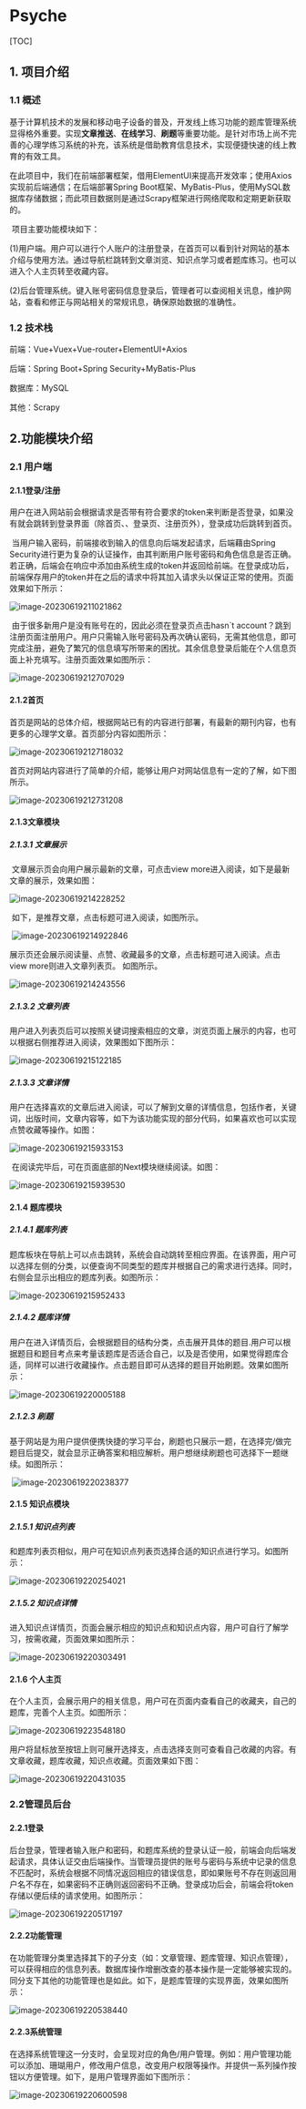 # Psyche

[TOC]

## 1. 项目介绍

### 1.1 概述

​		基于计算机技术的发展和移动电子设备的普及，开发线上练习功能的题库管理系统显得格外重要。实现**文章推送**、**在线学习**、**刷题**等重要功能。是针对市场上尚不完善的心理学练习系统的补充，该系统是借助教育信息技术，实现便捷快速的线上教育的有效工具。

​		在此项目中，我们在前端部署框架，借用ElementUI来提高开发效率；使用Axios实现前后端通信；在后端部署Spring Boot框架、MyBatis-Plus，使用MySQL数据库存储数据；而此项目数据则是通过Scrapy框架进行网络爬取和定期更新获取的。

​		项目主要功能模块如下：

​		(1)用户端。用户可以进行个人账户的注册登录，在首页可以看到针对网站的基本介绍与使用方法。通过导航栏跳转到文章浏览、知识点学习或者题库练习。也可以进入个人主页转至收藏内容。

​		(2)后台管理系统。键入账号密码信息登录后，管理者可以查阅相关讯息，维护网站，查看和修正与网站相关的常规讯息，确保原始数据的准确性。



### 1.2 技术栈

前端：Vue+Vuex+Vue-router+ElementUI+Axios

后端：Spring Boot+Spring Security+MyBatis-Plus

数据库：MySQL

其他：Scrapy



## 2.功能模块介绍

### 2.1 用户端

#### 2.1.1登录/注册

​		用户在进入网站前会根据请求是否带有符合要求的token来判断是否登录，如果没有就会跳转到登录界面（除首页、、登录页、注册页外），登录成功后跳转到首页。

​		当用户输入密码，前端接收到输入的信息向后端发起请求，后端藉由Spring Security进行更为复杂的认证操作，由其判断用户账号密码和角色信息是否正确。若正确，后端会在响应中添加由系统生成的token并返回给前端。在登录成功后，前端保存用户的token并在之后的请求中将其加入请求头以保证正常的使用。页面效果如下所示：

 

![image-20230619211021862](https://github.com/JianhCheng/Psyche/blob/main/imgs/1.png)
								



​		由于很多新用户是没有账号在的，因此必须在登录页点击hasn`t account？跳到注册页面注册用户。用户只需输入账号密码及再次确认密码，无需其他信息，即可完成注册，避免了繁冗的信息填写所带来的困扰。其余信息登录后能在个人信息页面上补充填写。注册页面效果如图所示：

 

![image-20230619212707029](https://github.com/JianhCheng/Psyche/blob/main/imgs/2.png)
										



#### 2.1.2首页

​		首页是网站的总体介绍，根据网站已有的内容进行部署，有最新的期刊内容，也有更多的心理学文章。首页部分内容如图所示：

 

![image-20230619212718032](https://github.com/JianhCheng/Psyche/blob/main/imgs/3.png)
			

 

​		首页对网站内容进行了简单的介绍，能够让用户对网站信息有一定的了解，如下图所示。

 

![image-20230619212731208](https://github.com/JianhCheng/Psyche/blob/main/imgs/4.png)




#### 2.1.3文章模块

##### 2.1.3.1 文章展示

​		文章展示页会向用户展示最新的文章，可点击view more进入阅读，如下是最新文章的展示，效果如图：

![image-20230619214228252](https://github.com/JianhCheng/Psyche/blob/main/imgs/5.png)



 

​		如下，是推荐文章，点击标题可进入阅读，如图所示。

​														![image-20230619214922846](https://github.com/JianhCheng/Psyche/blob/main/imgs/6.png)


 

​		展示页还会展示阅读量、点赞、收藏最多的文章，点击标题可进入阅读。点击view more则进入文章列表页。 如图所示。

 

![image-20230619214243556](https://github.com/JianhCheng/Psyche/blob/main/imgs/7.png)




##### 2.1.3.2 文章列表

​		用户进入列表页后可以按照关键词搜索相应的文章，浏览页面上展示的内容，也可以根据右侧推荐进入阅读，效果图如下图所示：



![image-20230619215122185](https://github.com/JianhCheng/Psyche/blob/main/imgs/8.png)





##### 2.1.3.3 文章详情

​		 用户在选择喜欢的文章后进入阅读，可以了解到文章的详情信息，包括作者，关键词，出版时间，文章内容等，如下为该功能实现的部分代码，如果喜欢也可以实现点赞收藏等操作。如图：

 

![image-20230619215933153](https://github.com/JianhCheng/Psyche/blob/main/imgs/9.png)


 

​		在阅读完毕后，可在页面底部的Next模块继续阅读。如图：

 

![image-20230619215939530](https://github.com/JianhCheng/Psyche/blob/main/imgs/10.png)




#### 2.1.4 题库模块

##### 2.1.4.1 题库列表

​		题库板块在导航上可以点击跳转，系统会自动跳转至相应界面。在该界面，用户可以选择左侧的分类，以便查询不同类型的题库并根据自己的需求进行选择。同时，右侧会显示出相应的题库列表。如图所示：

 

![image-20230619215952433](https://github.com/JianhCheng/Psyche/blob/main/imgs/11.png)




##### 2.1.4.2 题库详情

​		用户在进入详情页后，会根据题目的结构分类，点击展开具体的题目.用户可以根据题目和题目考点来考量该题库是否适合自己，以及是否使用，如果觉得题库合适，同样可以进行收藏操作。点击题目即可从选择的题目开始刷题。效果如图所示：

 

![image-20230619220005188](https://github.com/JianhCheng/Psyche/blob/main/imgs/12.png)




##### 2.1.2.3 刷题

​		基于网站是为用户提供便携快捷的学习平台，刷题也只展示一题，在选择完/做完题目后提交，就会显示正确答案和相应解析。用户想继续刷题也可选择下一题继续。如图所示：



​													 ![image-20230619220238377](https://github.com/JianhCheng/Psyche/blob/main/imgs/13.png)



#### 2.1.5 知识点模块

##### 2.1.5.1 知识点列表

​		和题库列表页相似，用户可在知识点列表页选择合适的知识点进行学习。如图所示：

 

![image-20230619220254021](https://github.com/JianhCheng/Psyche/blob/main/imgs/14.png)




##### 2.1.5.2 知识点详情

​		进入知识点详情页，页面会展示相应的知识点和知识点内容，用户可自行了解学习，按需收藏，页面效果如图所示：

 

![image-20230619220303491](https://github.com/JianhCheng/Psyche/blob/main/imgs/15.png)




#### 2.1.6 个人主页

​		在个人主页，会展示用户的相关信息，用户可在页面内查看自己的收藏夹，自己的题库，完善个人主页。如图所示：

 

![image-20230619223548180](https://github.com/JianhCheng/Psyche/blob/main/imgs/16.png)


 

​		用户将鼠标放至按钮上则可展开选择支，点击选择支则可查看自己收藏的内容。有文章收藏，题库收藏，知识点收藏。页面效果如下图：

 

![image-20230619220431035](https://github.com/JianhCheng/Psyche/blob/main/imgs/17.png)




### 2.2管理员后台

#### 2.2.1登录

​		后台登录，管理者输入账户和密码，和题库系统的登录认证一般，前端会向后端发起请求，具体认证交由后端操作。当管理员提供的账号与密码与系统中记录的信息不匹配时，系统会根据不同情况返回相应的错误信息，即如果账号不存在则返回用户名不存在，如果密码不正确则返回密码不正确。登录成功后会，前端会将token存储以便后续的请求使用。如图所示：

 

![image-20230619220517197](https://github.com/JianhCheng/Psyche/blob/main/imgs/18.png)




#### 2.2.2功能管理

​		在功能管理分类里选择其下的子分支（如：文章管理、题库管理、知识点管理），可以获得相应的信息列表。数据库操作增删改查的基本操作是一定能够被实现的。同分支下其他的功能管理也是如此。如下，是题库管理的实现界面，效果如图所示：

 

![image-20230619220538440](https://github.com/JianhCheng/Psyche/blob/main/imgs/19.png)




#### 2.2.3系统管理

​		在选择系统管理这一分支时，会呈现对应的角色/用户管理。例如：用户管理功能可以添加、珊瑚用户，修改用户信息，改变用户权限等操作。并提供一系列操作按钮以方便管理。如下，是用户管理界面如下图所示：

 

![image-20230619220600598](https://github.com/JianhCheng/Psyche/blob/main/imgs/20.png)


 















